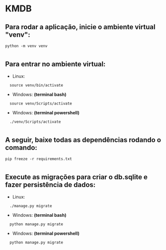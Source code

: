 # KMDB

## Para rodar a aplicação, inicie o ambiente virtual "venv":

```
python -m venv venv
```

#

## Para entrar no ambiente virtual:

- Linux:

```
  source venv/bin/activate
```

- Windows:
  **(terminal bash)**

```
  source venv/Scripts/activate
```

- Windows:
  **(terminal powershell)**

```
  ./venv/Scripts/activate
```

#

## A seguir, baixe todas as dependências rodando o comando:

```
pip freeze -r requirements.txt
```

#

## Execute as migrações para criar o db.sqlite e fazer persistência de dados:

- Linux:

```
  ./manage.py migrate
```

- Windows:
  **(terminal bash)**

```
  python manage.py migrate
```

- Windows:
  **(terminal powershell)**

```
  python manage.py migrate
```
